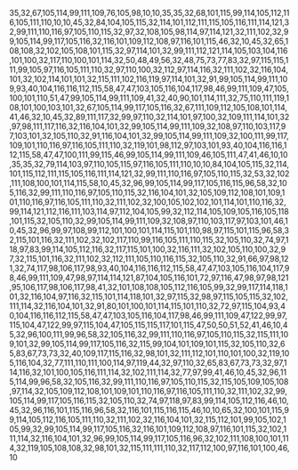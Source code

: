 35,32,67,105,114,99,111,109,76,105,98,10,10,35,35,32,68,101,115,99,114,105,112,116,105,111,110,10,10,45,32,84,104,105,115,32,114,101,112,111,115,105,116,111,114,121,32,99,111,110,116,97,105,110,115,32,97,32,108,105,98,114,97,114,121,32,111,102,32,99,105,114,99,117,105,116,32,116,101,109,112,108,97,116,101,115,46,32,10,45,32,65,108,108,32,102,105,108,101,115,32,97,114,101,32,99,111,112,121,114,105,103,104,116,101,100,32,117,110,100,101,114,32,50,48,49,56,32,48,75,73,77,83,32,97,115,115,111,99,105,97,116,105,111,110,32,97,110,100,32,112,97,114,116,32,111,102,32,116,104,101,32,102,114,101,101,32,115,111,102,116,119,97,114,101,32,91,99,105,114,99,111,109,93,40,104,116,116,112,115,58,47,47,103,105,116,104,117,98,46,99,111,109,47,105,100,101,110,51,47,99,105,114,99,111,109,41,32,40,90,101,114,111,32,75,110,111,119,108,101,100,103,101,32,67,105,114,99,117,105,116,32,67,111,109,112,105,108,101,114,41,46,32,10,45,32,89,111,117,32,99,97,110,32,114,101,97,100,32,109,111,114,101,32,97,98,111,117,116,32,116,104,101,32,99,105,114,99,111,109,32,108,97,110,103,117,97,103,101,32,105,110,32,91,116,104,101,32,99,105,114,99,111,109,32,100,111,99,117,109,101,110,116,97,116,105,111,110,32,119,101,98,112,97,103,101,93,40,104,116,116,112,115,58,47,47,100,111,99,115,46,99,105,114,99,111,109,46,105,111,47,41,46,10,10,35,35,32,79,114,103,97,110,105,115,97,116,105,111,110,10,10,84,104,105,115,32,114,101,115,112,111,115,105,116,111,114,121,32,99,111,110,116,97,105,110,115,32,53,32,102,111,108,100,101,114,115,58,10,45,32,96,99,105,114,99,117,105,116,115,96,58,32,105,116,32,99,111,110,116,97,105,110,115,32,116,104,101,32,105,109,112,108,101,109,101,110,116,97,116,105,111,110,32,111,102,32,100,105,102,102,101,114,101,110,116,32,99,114,121,112,116,111,103,114,97,112,104,105,99,32,112,114,105,109,105,116,105,118,101,115,32,105,110,32,99,105,114,99,111,109,32,108,97,110,103,117,97,103,101,46,10,45,32,96,99,97,108,99,112,101,100,101,114,115,101,110,98,97,115,101,115,96,58,32,115,101,116,32,111,102,32,102,117,110,99,116,105,111,110,115,32,105,110,32,74,97,118,97,83,99,114,105,112,116,32,117,115,101,100,32,116,111,32,102,105,110,100,32,97,32,115,101,116,32,111,102,32,112,111,105,110,116,115,32,105,110,32,91,66,97,98,121,32,74,117,98,106,117,98,93,40,104,116,116,112,115,58,47,47,103,105,116,104,117,98,46,99,111,109,47,98,97,114,114,121,87,104,105,116,101,72,97,116,47,98,97,98,121,95,106,117,98,106,117,98,41,32,101,108,108,105,112,116,105,99,32,99,117,114,118,101,32,116,104,97,116,32,115,101,114,118,101,32,97,115,32,98,97,115,105,115,32,102,111,114,32,116,104,101,32,91,80,101,100,101,114,115,101,110,32,72,97,115,104,93,40,104,116,116,112,115,58,47,47,103,105,116,104,117,98,46,99,111,109,47,122,99,97,115,104,47,122,99,97,115,104,47,105,115,115,117,101,115,47,50,50,51,52,41,46,10,45,32,96,100,111,99,96,58,32,105,116,32,99,111,110,116,97,105,110,115,32,115,111,109,101,32,99,105,114,99,117,105,116,32,115,99,104,101,109,101,115,32,105,110,32,65,83,67,73,73,32,40,109,117,115,116,32,98,101,32,111,112,101,110,101,100,32,119,105,116,104,32,77,111,110,111,100,114,97,119,44,32,97,110,32,65,83,67,73,73,32,97,114,116,32,101,100,105,116,111,114,32,102,111,114,32,77,97,99,41,46,10,45,32,96,115,114,99,96,58,32,105,116,32,99,111,110,116,97,105,110,115,32,115,105,109,105,108,97,114,32,105,109,112,108,101,109,101,110,116,97,116,105,111,110,32,111,102,32,99,105,114,99,117,105,116,115,32,105,110,32,74,97,118,97,83,99,114,105,112,116,46,10,45,32,96,116,101,115,116,96,58,32,116,101,115,116,115,46,10,10,65,32,100,101,115,99,114,105,112,116,105,111,110,32,111,102,32,116,104,101,32,115,112,101,99,105,102,105,99,32,99,105,114,99,117,105,116,32,116,101,109,112,108,97,116,101,115,32,102,111,114,32,116,104,101,32,96,99,105,114,99,117,105,116,96,32,102,111,108,100,101,114,32,119,105,108,108,32,98,101,32,115,111,111,110,32,117,112,100,97,116,101,100,46,10